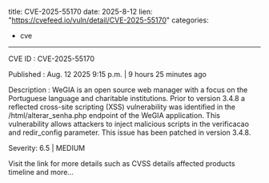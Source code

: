  
title: CVE-2025-55170
date: 2025-8-12
lien: "https://cvefeed.io/vuln/detail/CVE-2025-55170"
categories:
  - cve
---

CVE ID : CVE-2025-55170

Published :  Aug. 12
2025
9:15 p.m. | 9 hours
25 minutes ago

Description : WeGIA is an open source web manager with a focus on the Portuguese language and charitable institutions. Prior to version 3.4.8
a reflected cross-site scripting (XSS) vulnerability was identified in the /html/alterar_senha.php endpoint of the WeGIA application. This vulnerability allows attackers to inject malicious scripts in the verificacao and redir_config parameter. This issue has been patched in version 3.4.8.

Severity: 6.5 | MEDIUM

Visit the link for more details
such as CVSS details
affected products
timeline
and more...
